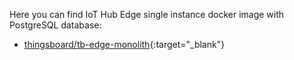 Here you can find IoT Hub Edge single instance docker image with PostgreSQL database: 

* [thingsboard/tb-edge-monolith](https://hub.docker.com/r/thingsboard/tb-edge-monolith){:target="_blank"}
